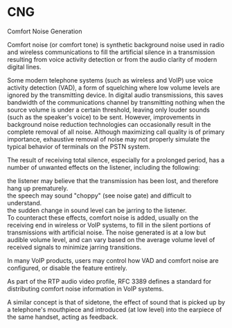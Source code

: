 # CNG


Comfort Noise Generation

Comfort noise (or comfort tone) is synthetic background noise used in
radio and wireless communications to fill the artificial silence in a
transmission resulting from voice activity detection or from the audio
clarity of modern digital lines.

Some modern telephone systems (such as wireless and VoIP) use voice
activity detection (VAD), a form of squelching where low volume levels
are ignored by the transmitting device. In digital audio transmissions,
this saves bandwidth of the communications channel by transmitting
nothing when the source volume is under a certain threshold, leaving
only louder sounds (such as the speaker's voice) to be sent. However,
improvements in background noise reduction technologies can occasionally
result in the complete removal of all noise. Although maximizing call
quality is of primary importance, exhaustive removal of noise may not
properly simulate the typical behavior of terminals on the PSTN system.

The result of receiving total silence, especially for a prolonged
period, has a number of unwanted effects on the listener, including the
following:

the listener may believe that the transmission has been lost, and
therefore hang up prematurely.\
the speech may sound "choppy" (see noise gate) and difficult to
understand.\
the sudden change in sound level can be jarring to the listener.\
To counteract these effects, comfort noise is added, usually on the
receiving end in wireless or VoIP systems, to fill in the silent
portions of transmissions with artificial noise. The noise generated is
at a low but audible volume level, and can vary based on the average
volume level of received signals to minimize jarring transitions.

In many VoIP products, users may control how VAD and comfort noise are
configured, or disable the feature entirely.

As part of the RTP audio video profile, RFC 3389 defines a standard for
distributing comfort noise information in VoIP systems.

A similar concept is that of sidetone, the effect of sound that is
picked up by a telephone's mouthpiece and introduced (at low level) into
the earpiece of the same handset, acting as feedback.

